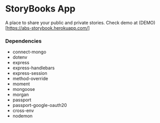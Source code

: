# StoryBooks App

A place to share your public and private stories.
Check demo at (DEMO)[https://abs-storybook.herokuapp.com/]
### Dependencies

- connect-mongo
- dotenv
- express
- express-handlebars
- express-session
- method-override
- moment
- mongoose
- morgan
- passport
- passport-google-oauth20
- cross-env
- nodemon
